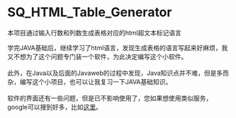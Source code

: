 # SQ_HTML_Table_Generator
本项目通过输入行数和列数生成表格对应的html超文本标记语言

学完JAVA基础后，继续学习了html语言，发现生成表格的语言写起来好麻烦，我又不想为了这个问题专门装一个软件，为此决定编写这个小软件。<br/>
<br/>
此外，在Java以及后面的Javaweb的过程中发现，Java知识点并不难，但是多而杂，编写这个小项目，也可以让我复习一下JAVA基础知识。<br/>
<br/>
软件的界面还有一些问题，但是已不影响使用了，您如果想使用类似服务，google可以搜到好多，比如[这里]("https://www.tablesgenerator.com/html_tables)。
